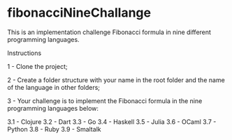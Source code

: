 # fibonacciNineChallange
This is an implementation challenge Fibonacci formula in nine different programming languages.

Instructions

1 - Clone the project;

2 - Create a folder structure with your name in the root folder and the name of the language in other folders;

3 - Your challenge is to implement the Fibonacci formula in the nine programming languages below:

3.1 - Clojure
3.2 - Dart
3.3 - Go
3.4 - Haskell
3.5 - Julia
3.6 - OCaml
3.7 - Python
3.8 - Ruby
3.9 - Smaltalk
